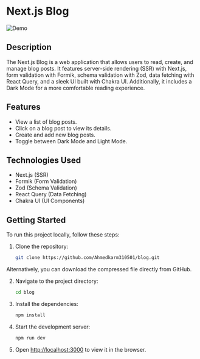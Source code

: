 # Next.js Blog

![Demo](https://blog-alpha-beige.vercel.app/)

## Description

The Next.js Blog is a web application that allows users to read, create, and manage blog posts. It features server-side rendering (SSR) with Next.js, form validation with Formik, schema validation with Zod, data fetching with React Query, and a sleek UI built with Chakra UI. Additionally, it includes a Dark Mode for a more comfortable reading experience.

## Features

- View a list of blog posts.
- Click on a blog post to view its details.
- Create and add new blog posts.
- Toggle between Dark Mode and Light Mode.

## Technologies Used

- Next.js (SSR)
- Formik (Form Validation)
- Zod (Schema Validation)
- React Query (Data Fetching)
- Chakra UI (UI Components)

## Getting Started

To run this project locally, follow these steps:

1. Clone the repository:

   ```bash
   git clone https://github.com/Ahmedkarm310501/blog.git
   ```
Alternatively, you can download the compressed file directly from GitHub.

2. Navigate to the project directory:
   ```bash
   cd blog
   ```
3. Install the dependencies:
   ```bash
   npm install
   ```
4. Start the development server:
   ```bash
   npm run dev
   ```
5. Open [http://localhost:3000](http://localhost:3000) to view it in the browser.
